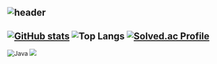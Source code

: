 ![header](https://capsule-render.vercel.app/api?type=waving&color=timeGradient&text=Welcome%20to%20syxxne's%20GitHub%20&animation=twinkling&fontSize=35&fontAlignY=40&fontAlign=70&height=250)
---
  
[![GitHub stats](https://github-readme-stats.vercel.app/api?username=syxxne&include_all_commits=true&theme=nord&hide_border=true&count_private=true)](https://github.com/syxxne/github-readme-stats)
![Top Langs](https://github-readme-stats.vercel.app/api/top-langs/?username=syxxne&layout=compact)
[![Solved.ac Profile](http://mazassumnida.wtf/api/v2/generate_badge?boj=yeoooon13)](https://solved.ac/yeoooon13/)
---
![Java](https://img.shields.io/badge/Java-007396.svg?&style=for-the-badge&logo=Java&logoColor=white)
<img src="https://img.shields.io/badge/Spring Boot-6DB33F?style=for-the-badge&logo=spring boot&logoColor=white">




